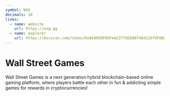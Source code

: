 ```yaml
---
symbol: WSG
decimals: 18
links:
  - name: website
    url: https://wsg.gg
  - name: explorer
    url: https://bscscan.com/token/0xA58950F05FeA2277d2608748412bf9F802eA4901
---
```


# Wall Street Games

Wall Street Games is a next generation hybrid blockchain-based online gaming platform, where players battle each other in fun & addicting simple games for rewards in cryptocurrencies!
